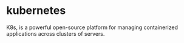 # kubernetes
 K8s, is a powerful open-source platform for managing containerized applications across clusters of servers.
